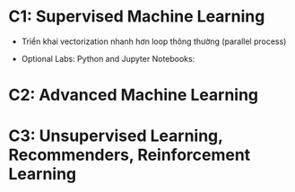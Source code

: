 # C1: Supervised Machine Learning
- Triển khai vectorization nhanh hơn loop thông thường (parallel process)

- Optional Labs:
  Python and Jupyter Notebooks: 
# C2: Advanced Machine Learning

# C3: Unsupervised Learning, Recommenders, Reinforcement Learning